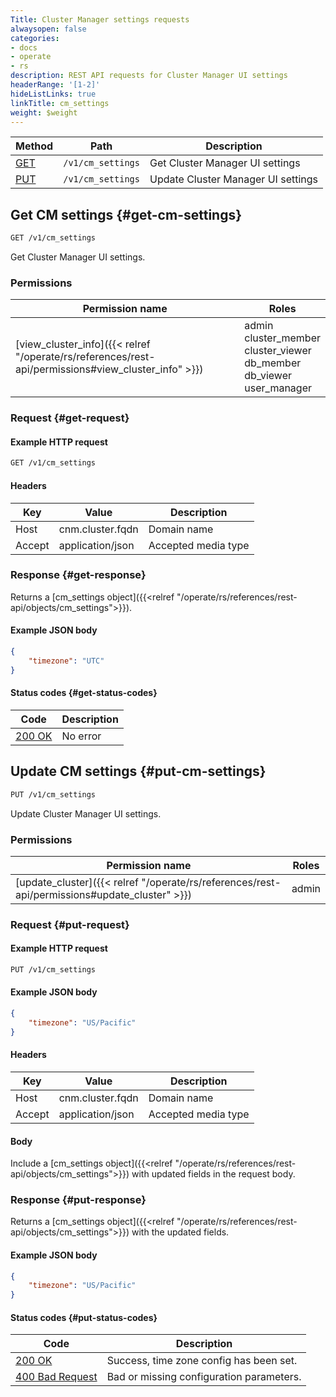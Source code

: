 ```yaml
---
Title: Cluster Manager settings requests
alwaysopen: false
categories:
- docs
- operate
- rs
description: REST API requests for Cluster Manager UI settings
headerRange: '[1-2]'
hideListLinks: true
linkTitle: cm_settings
weight: $weight
---
```


| Method | Path | Description |
|--------|------|-------------|
| [GET](#get-cm-settings) | `/v1/cm_settings` | Get Cluster Manager UI settings |
| [PUT](#put-cm-settings) | `/v1/cm_settings` | Update Cluster Manager UI settings |

## Get CM settings {#get-cm-settings}

```sh
GET /v1/cm_settings
```

Get Cluster Manager UI settings.

### Permissions

| Permission name | Roles |
|-----------------|-------|
| [view_cluster_info]({{< relref "/operate/rs/references/rest-api/permissions#view_cluster_info" >}}) | admin<br />cluster_member<br />cluster_viewer<br />db_member<br />db_viewer<br />user_manager |

### Request {#get-request}

#### Example HTTP request

```sh
GET /v1/cm_settings
```

#### Headers

| Key | Value | Description |
|-----|-------|-------------|
| Host | cnm.cluster.fqdn | Domain name |
| Accept | application/json | Accepted media type |

### Response {#get-response}

Returns a [cm_settings object]({{<relref "/operate/rs/references/rest-api/objects/cm_settings">}}).

#### Example JSON body

```json
{
    "timezone": "UTC"
}
```

#### Status codes {#get-status-codes}

| Code | Description |
|------|-------------|
| [200 OK](https://www.rfc-editor.org/rfc/rfc9110.html#name-200-ok) | No error |

## Update CM settings {#put-cm-settings}

```sh
PUT /v1/cm_settings
```

Update Cluster Manager UI settings.

### Permissions

| Permission name | Roles |
|-----------------|-------|
| [update_cluster]({{< relref "/operate/rs/references/rest-api/permissions#update_cluster" >}}) | admin |

### Request {#put-request}

#### Example HTTP request

```sh
PUT /v1/cm_settings
```

#### Example JSON body

```json
{
    "timezone": "US/Pacific"
}
```

#### Headers

| Key | Value | Description |
|-----|-------|-------------|
| Host | cnm.cluster.fqdn | Domain name |
| Accept | application/json | Accepted media type |


#### Body

Include a [cm_settings object]({{<relref "/operate/rs/references/rest-api/objects/cm_settings">}}) with updated fields in the request body.

### Response {#put-response}

Returns a [cm_settings object]({{<relref "/operate/rs/references/rest-api/objects/cm_settings">}}) with the updated fields.

#### Example JSON body

```json
{
    "timezone": "US/Pacific"
}
```

#### Status codes {#put-status-codes}

| Code | Description |
|------|-------------|
| [200 OK](https://www.rfc-editor.org/rfc/rfc9110.html#name-200-ok) | Success, time zone config has been set. |
| [400 Bad Request](https://www.rfc-editor.org/rfc/rfc9110.html#name-400-bad-request) | Bad or missing configuration parameters. |
